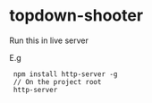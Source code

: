# topdown-shooter

Run this in live server

E.g
```
 npm install http-server -g
 // On the project root
 http-server
```
